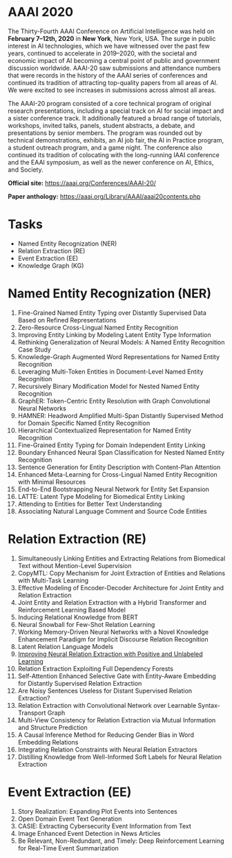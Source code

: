 # AAAI  2020
The Thirty-Fourth AAAI Conference on Artificial Intelligence was held on **February 7–12th, 2020** in **New York**, New York, USA. The surge in public interest in AI technologies, which we have witnessed over the past few years, continued to accelerate in 2019–2020, with the societal and economic impact of AI becoming a central point of public and government discussion worldwide. AAAI-20 saw submissions and attendance numbers that were records in the history of the AAAI series of conferences and continued its tradition of attracting top-quality papers from all areas of AI. We were excited to see increases in submissions across almost all areas.

The AAAI-20 program consisted of a core technical program of original research presentations, including a special track on AI for social impact and a sister conference track. It additionally featured a broad range of tutorials, workshops, invited talks, panels, student abstracts, a debate, and presentations by senior members. The program was rounded out by technical demonstrations, exhibits, an AI job fair, the AI in Practice program, a student outreach program, and a game night. The conference also continued its tradition of colocating with the long-running IAAI conference and the EAAI symposium, as well as the newer conference on AI, Ethics, and Society.

  
**Official site:** <https://aaai.org/Conferences/AAAI-20/>
  
**Paper anthology:** <https://aaai.org/Library/AAAI/aaai20contents.php>
# Tasks
- Named Entity Recognization (NER)
- Relation Extraction (RE)
- Event Extraction (EE)
- Knowledge Graph (KG)
# Named Entity Recognization (NER)
1. Fine-Grained Named Entity Typing over Distantly Supervised Data Based on Refined Representations
2. Zero-Resource Cross-Lingual Named Entity Recognition
3. Improving Entity Linking by Modeling Latent Entity Type Information
4. Rethinking Generalization of Neural Models: A Named Entity Recognition Case Study
5. Knowledge-Graph Augmented Word Representations for Named Entity Recognition
6. Leveraging Multi-Token Entities in Document-Level Named Entity Recognition
7. Recursively Binary Modification Model for Nested Named Entity Recognition
8. GraphER: Token-Centric Entity Resolution with Graph Convolutional Neural Networks
9. HAMNER: Headword Amplified Multi-Span Distantly Supervised Method for Domain Specific Named Entity Recognition
10. Hierarchical Contextualized Representation for Named Entity Recognition
11. Fine-Grained Entity Typing for Domain Independent Entity Linking
12. Boundary Enhanced Neural Span Classification for Nested Named Entity Recognition
13. Sentence Generation for Entity Description with Content-Plan Attention
14. Enhanced Meta-Learning for Cross-Lingual Named Entity Recognition with Minimal Resources
15. End-to-End Bootstrapping Neural Network for Entity Set Expansion
16. LATTE: Latent Type Modeling for Biomedical Entity Linking
17. Attending to Entities for Better Text Understanding
18. Associating Natural Language Comment and Source Code Entities

# Relation Extraction (RE)
1. Simultaneously Linking Entities and Extracting Relations from Biomedical Text without Mention-Level Supervision
2. CopyMTL: Copy Mechanism for Joint Extraction of Entities and Relations with Multi-Task Learning
3. Effective Modeling of Encoder-Decoder Architecture for Joint Entity and Relation Extraction
4. Joint Entity and Relation Extraction with a Hybrid Transformer and Reinforcement Learning Based Model
5. Inducing Relational Knowledge from BERT
6. Neural Snowball for Few-Shot Relation Learning
7. Working Memory-Driven Neural Networks with a Novel Knowledge Enhancement Paradigm for Implicit Discourse Relation Recognition
8. Latent Relation Language Models
9. [Improving Neural Relation Extraction with Positive and Unlabeled Learning](EE/9.%20Improving%20Neural%20Relation%20Extraction%20with%20Positive%20and%20Unlabeled%20Learning.md)
10. Relation Extraction Exploiting Full Dependency Forests
11. Self-Attention Enhanced Selective Gate with Entity-Aware Embedding for Distantly Supervised Relation Extraction
12. Are Noisy Sentences Useless for Distant Supervised Relation Extraction?
13. Relation Extraction with Convolutional Network over Learnable Syntax-Transport Graph
14. Multi-View Consistency for Relation Extraction via Mutual Information and Structure Prediction
15. A Causal Inference Method for Reducing Gender Bias in Word Embedding Relations
16. Integrating Relation Constraints with Neural Relation Extractors
17. Distilling Knowledge from Well-Informed Soft Labels for Neural Relation Extraction
# Event Extraction (EE)
1. Story Realization: Expanding Plot Events into Sentences
2. Open Domain Event Text Generation
3. CASIE: Extracting Cybersecurity Event Information from Text
4. Image Enhanced Event Detection in News Articles
5. Be Relevant, Non-Redundant, and Timely: Deep Reinforcement Learning for Real-Time Event Summarization